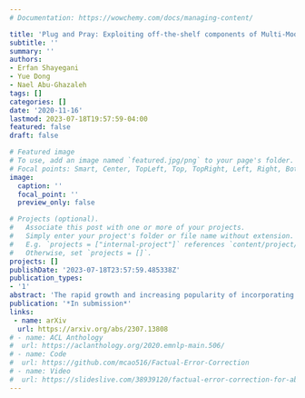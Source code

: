 ```yaml
---
# Documentation: https://wowchemy.com/docs/managing-content/

title: 'Plug and Pray: Exploiting off-the-shelf components of Multi-Modal Models'
subtitle: ''
summary: ''
authors:
- Erfan Shayegani
- Yue Dong
- Nael Abu-Ghazaleh
tags: []
categories: []
date: '2020-11-16'
lastmod: 2023-07-18T19:57:59-04:00
featured: false
draft: false

# Featured image
# To use, add an image named `featured.jpg/png` to your page's folder.
# Focal points: Smart, Center, TopLeft, Top, TopRight, Left, Right, BottomLeft, Bottom, BottomRight.
image:
  caption: ''
  focal_point: ''
  preview_only: false

# Projects (optional).
#   Associate this post with one or more of your projects.
#   Simply enter your project's folder or file name without extension.
#   E.g. `projects = ["internal-project"]` references `content/project/deep-learning/index.md`.
#   Otherwise, set `projects = []`.
projects: []
publishDate: '2023-07-18T23:57:59.485338Z'
publication_types:
- '1'
abstract: 'The rapid growth and increasing popularity of incorporating additional modalities (e.g., vision) into large language models (LLMs) has raised significant security concerns. This expansion of modality, akin to adding more doors to a house, unintentionally creates multiple access points for adversarial attacks. In this paper, by introducing adversarial embedding space attacks, we emphasize the vulnerabilities present in multi-modal systems that originate from incorporating off-the-shelf components like public pre-trained encoders in a plug-and-play manner into these systems. In contrast to existing work, our approach does not require access to the multi-modal system's weights or parameters but instead relies on the huge under-explored embedding space of such pre-trained encoders. Our proposed embedding space attacks involve seeking input images that reside within the dangerous or targeted regions of the extensive embedding space of these pre-trained components. These crafted adversarial images pose two major threats: 'Context Contamination' and 'Hidden Prompt Injection'-both of which can compromise multi-modal models like LLaVA and fully change the behavior of the associated language model. Our findings emphasize the need for a comprehensive examination of the underlying components, particularly pre-trained encoders, before incorporating them into systems in a plug-and-play manner to ensure robust security.'
publication: '*In submission*'
links:
 - name: arXiv
  url: https://arxiv.org/abs/2307.13808
# - name: ACL Anthology
#  url: https://aclanthology.org/2020.emnlp-main.506/
# - name: Code
#  url: https://github.com/mcao516/Factual-Error-Correction
# - name: Video
#  url: https://slideslive.com/38939120/factual-error-correction-for-abstractive-summarization-models
---
```

